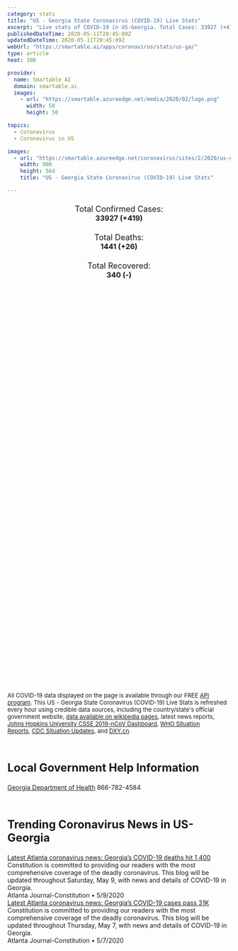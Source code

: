 ```yaml
---
category: stats
title: "US - Georgia State Coronavirus (COVID-19) Live Stats"
excerpt: "Live stats of COVID-19 in US-Georgia. Total Cases: 33927 (+419), Deaths: 1441 (+26), Recoveries: 340(-)."
publishedDateTime: 2020-05-11T20:45:09Z
updatedDateTime: 2020-05-11T20:45:09Z
webUrl: "https://smartable.ai/apps/coronavirus/stats/us-ga/"
type: article
heat: 100

provider:
  name: Smartable AI
  domain: smartable.ai
  images:
    - url: "https://smartable.azureedge.net/media/2020/02/logo.png"
      width: 50
      height: 50

topics:
  - Coronavirus
  - Coronavirus in US

images:
  - url: "https://smartable.azureedge.net/coronavirus/sites/2/2020/us-ga.jpg"
    width: 900
    height: 564
    title: "US - Georgia State Coronavirus (COVID-19) Live Stats"

---
```

<div class="total-stats" style="text-align: center;">
    <h3>
	    <div style="font-size: 18px; font-weight: 400;">Total Confirmed Cases:</div>
	    33927 (<span class='red'>+419</span>)
    </h3>
    <h3>
	    <div style="font-size: 18px; font-weight: 400;">Total Deaths:</div>
	    1441 (<span class='red'>+26</span>)
    </h3>
    <h3>
	    <div style="font-size: 18px; font-weight: 400;">Total Recovered:</div>
	    340 (-)
    </h3>
</div>

<script type="text/javascript" src="https://www.gstatic.com/charts/loader.js"></script>

<div id="time_series_chart" style="width: 100%; height: 400px;"></div>
<script type="text/javascript">
  google.charts.load('current', {'packages':['corechart']});
  google.charts.setOnLoadCallback(drawChart);
  function drawChart() {
    var data = google.visualization.arrayToDataTable([
      ['Date', 'Total Cases', 'Total Deaths', 'Total Recovered'],
      ['1/22/2020', 0, 0, 0],['1/23/2020', 0, 0, 0],['1/24/2020', 0, 0, 0],['1/25/2020', 0, 0, 0],['1/26/2020', 0, 0, 0],['1/27/2020', 0, 0, 0],['1/28/2020', 0, 0, 0],['1/29/2020', 0, 0, 0],['1/30/2020', 0, 0, 0],['1/31/2020', 0, 0, 0],['2/1/2020', 0, 0, 0],['2/2/2020', 0, 0, 0],['2/3/2020', 0, 0, 0],['2/4/2020', 0, 0, 0],['2/5/2020', 0, 0, 0],['2/6/2020', 0, 0, 0],['2/7/2020', 0, 0, 0],['2/8/2020', 0, 0, 0],['2/9/2020', 0, 0, 0],['2/10/2020', 0, 0, 0],['2/11/2020', 0, 0, 0],['2/12/2020', 0, 0, 0],['2/13/2020', 0, 0, 0],['2/14/2020', 0, 0, 0],['2/15/2020', 0, 0, 0],['2/16/2020', 0, 0, 0],['2/17/2020', 0, 0, 0],['2/18/2020', 0, 0, 0],['2/19/2020', 0, 0, 0],['2/20/2020', 0, 0, 0],['2/21/2020', 0, 0, 0],['2/22/2020', 0, 0, 0],['2/23/2020', 0, 0, 0],['2/24/2020', 0, 0, 0],['2/25/2020', 0, 0, 0],['2/26/2020', 0, 0, 0],['2/27/2020', 0, 0, 0],['2/28/2020', 0, 0, 0],['2/29/2020', 0, 0, 0],['3/1/2020', 0, 0, 0],['3/2/2020', 0, 0, 0],['3/3/2020', 2, 0, 0],['3/4/2020', 2, 0, 0],['3/5/2020', 2, 0, 0],['3/6/2020', 3, 0, 0],['3/7/2020', 5, 0, 0],['3/8/2020', 5, 0, 0],['3/9/2020', 10, 0, 0],['3/10/2020', 17, 0, 0],['3/11/2020', 23, 0, 0],['3/12/2020', 37, 1, 0],['3/13/2020', 42, 1, 0],['3/14/2020', 96, 1, 0],['3/15/2020', 112, 1, 0],['3/16/2020', 129, 1, 0],['3/17/2020', 169, 1, 0],['3/18/2020', 200, 3, 0],['3/19/2020', 291, 10, 0],['3/20/2020', 487, 14, 0],['3/21/2020', 557, 20, 0],['3/22/2020', 623, 25, 0],['3/23/2020', 805, 26, 0],['3/24/2020', 1099, 38, 0],['3/25/2020', 1381, 47, 0],['3/26/2020', 1777, 56, 0],['3/27/2020', 2204, 65, 0],['3/28/2020', 2450, 79, 0],['3/29/2020', 2687, 84, 0],['3/30/2020', 3035, 102, 0],['3/31/2020', 4119, 125, 0],['4/1/2020', 4750, 154, 0],['4/2/2020', 5445, 176, 0],['4/3/2020', 5968, 198, 0],['4/4/2020', 6384, 208, 0],['4/5/2020', 6743, 219, 0],['4/6/2020', 7559, 294, 0],['4/7/2020', 9157, 348, 0],['4/8/2020', 10190, 370, 0],['4/9/2020', 10886, 412, 0],['4/10/2020', 11860, 425, 0],['4/11/2020', 12262, 433, 340],['4/12/2020', 12551, 442, 340],['4/13/2020', 13622, 480, 340],['4/14/2020', 14571, 525, 340],['4/15/2020', 15260, 576, 340],['4/16/2020', 16367, 617, 340],['4/17/2020', 17428, 668, 340],['4/18/2020', 17834, 677, 340],['4/19/2020', 18287, 687, 340],['4/20/2020', 19391, 774, 340],['4/21/2020', 20158, 818, 340],['4/22/2020', 21103, 846, 340],['4/23/2020', 21884, 881, 340],['4/24/2020', 23197, 909, 340],['4/25/2020', 23216, 907, 340],['4/26/2020', 23481, 920, 340],['4/27/2020', 24225, 994, 340],['4/28/2020', 24854, 1036, 340],['4/29/2020', 25690, 1100, 340],['4/30/2020', 26264, 1135, 340],['5/1/2020', 27268, 1148, 340],['5/2/2020', 28332, 1180, 340],['5/3/2020', 28671, 1187, 340],['5/4/2020', 29493, 1253, 340],['5/5/2020', 29892, 1302, 340],['5/6/2020', 30740, 1335, 340],['5/7/2020', 31580, 1362, 340],['5/8/2020', 32178, 1406, 340],['5/9/2020', 32582, 1414, 340],['5/10/2020', 33508, 1415, 340],['5/11/2020', 33927, 1441, 340],
    ]);
    var options = {
      curveType: 'none',
      chartArea: {'width': '80%', 'height': '80%'},
      legend: { position: 'top' },
      lineWidth: 5,
      colors: ['#f60109', '#444444', '#81B71F']
    };
    var chart = new google.visualization.LineChart(document.getElementById('time_series_chart'));
    chart.draw(data, options);
  }
</script>

<div id="geo_chart" style="width: 100%; height: 500px;"></div>
<script type="text/javascript">
  google.charts.load('current', {
    'packages':['geochart'],
    'mapsApiKey': 'AIzaSyDk1HhVhLaveyKrUhhHZ5YwzIpEcbdal6U'
  });
  google.charts.setOnLoadCallback(drawRegionsMap);
  function drawRegionsMap() {
    var data = google.visualization.arrayToDataTable([
      ['LATITUDE', 'LONGITUDE', 'DESCRIPTION', 'Total Cases', 'Total Deaths'],
      [31.7642, -82.3508, "Appling", 93, 10],[31.5441, -82.4145, "Bacon", 43, 1],[31.3172, -84.3376, "Baker", 31, 2],[33.0523, -83.244, "Baldwin", 271, 12],[34.3095, -83.6381, "Banks", 36, 0],[33.9917, -83.7218, "Barrow", 197, 5],[34.266, 84.8151, "Bartow", 363, 32],[31.7135, -83.2515, "Ben Hill", 39, 0],[31.0729, -83.196, "Berrien", 19, 0],[32.8065, -83.6974, "Bibb", 384, 15],[30.9433, -83.5003, "Brooks", 64, 7],[31.9012, -81.3126, "Bryan", 60, 4],[32.5383, -81.9297, "Bulloch", 44, 2],[33.0909, -82.0146, "Burke", 107, 4],[33.2524, -83.903, "Butts", 180, 17],[31.4847, -84.5133, "Calhoun", 117, 5],[30.7985, -81.5628, "Camden", 37, 1],[32.3958, -82.0621, "Candler", 9, 0],[33.7305, -84.917, "Carroll", 395, 17],[34.9318, -85.246, "Catoosa", 53, 0],[30.7917, -82.0843, "Charlton", 17, 0],[32.1043, -81.2568, "Chatham", 304, 12],[32.347, -84.787, "Chattahoochee", 13, 0],[34.4835, -85.4776, "Chattooga", 16, 2],[34.2515, -84.4803, "Cherokee", 609, 17],[33.9666, -83.2815, "Clarke", 186, 13],[33.4773, -84.36, "Clayton", 925, 34],[30.6881, -82.5721, "Clinch", 17, 0],[33.8999, -84.5641, "Cobb", 2175, 117],[31.6248, -82.8877, "Coffee", 175, 9],[31.0683, -83.6236, "Colquitt", 207, 10],[33.4262, -82.3127, "Columbia", 183, 5],[31.0466, -83.3906, "Cook", 32, 1],[33.326, -84.6371, "Coweta", 276, 4],[31.9563, -83.7695, "Crisp", 185, 6],[34.4362, -84.1252, "Dawson", 81, 1],[30.8756, -84.4312, "Decatur", 109, 2],[33.7956, -84.2279, "DeKalb", 2536, 69],[32.1973, -83.1712, "Dodge", 32, 1],[32.1956, -83.7596, "Dooly", 146, 13],[31.4756, -84.101, "Dougherty", 1593, 126],[33.7811, -84.6486, "Douglas", 414, 11],[31.2988, -84.717, "Early", 226, 27],[32.3641, -81.3078, "Effingham", 38, 1],[34.8749, -84.2442, "Fannin", 34, 1],[33.4502, -84.4803, "Fayette", 199, 12],[37.5455, -82.7779, "Floyd", 157, 12],[34.2829, 85.2308, "Floyed", 1, 0],[34.2064, -84.1337, "Forsyth", 388, 10],[34.4953, -83.0975, "Franklin", 26, 1],[33.8034, -84.3963, "Fulton", 3509, 144],[34.6911, -84.484, "Gilmer", 97, 0],[31.145, -81.474, "Glynn", 73, 1],[34.4379, -84.6999, "Gordon", 122, 15],[33.6177, -83.0756, "Greene", 57, 5],[33.9191, -84.0167, "Gwinnett", 2447, 87],[34.5648, -83.5424, "Habersham", 386, 16],[34.3956, -83.6655, "Hall", 2012, 28],[33.7335, -85.2859, "Haralson", 32, 2],[32.7647, -84.8752, "Harris", 66, 2],[34.2859, -83.1097, "Hart", 17, 0],[33.3689, -85.1037, "Heard", 14, 1],[33.4399, -84.1508, "Henry", 604, 14],[32.6341, -83.6854, "Houston", 286, 15],[31.5987, -83.2499, "Irwin", 21, 1],[34.0933, -83.7617, "Jackson", 123, 3],[33.4007, -83.5884, "Jasper", 26, 0],[32.9149, -81.949, "Jenkins", 17, 1],[33.002, -83.5374, "Jones", 31, 0],[33.0508, -84.1527, "Lamar", 40, 2],[32.3835, -82.9917, "Laurens", 80, 1],[31.8128, 84.1435, "Lee", 340, 22],[31.7715, -81.6216, "Liberty", 44, 0],[33.7931, -82.4776, "Lincoln", 12, 0],[31.7096, -81.7457, "Long", 5, 0],[30.86, 83.2934, "Lowndes", 185, 4],[34.5302, -83.9796, "Lumpkin", 76, 2],[32.2997, -84.0246, "Macon", 85, 4],[34.1727, -83.293, "Madison", 29, 1],[32.887, -84.6781, "Meriwether", 65, 1],[31.1017, -84.6848, "Miller", 33, 0],[31.3804, -84.1592, "Mitchell", 352, 33],[33.0347, -83.938, "Monroe", 35, 4],[33.7378, -83.5149, "Morgan", 33, 0],[34.8282, -84.7657, "Murray", 47, 1],[32.51, -84.8771, "Muscogee", 371, 12],[33.5739, -83.894, "Newton", 258, 8],[33.9474, -83.5334, "Oconee", 67, 0],[33.8771, -84.771, "Paulding", 223, 10],[32.5522, -83.8817, "Peach", 63, 2],[34.5279, -84.4939, "Pickens", 33, 2],[31.4088, -82.1132, "Pierce", 67, 3],[33.0918, -84.4385, "Pike", 44, 2],[34.0132, -85.1479, "Polk", 66, 0],[32.2964, -83.4814, "Pulaski", 35, 1],[31.6717, -84.8903, "Randolph", 168, 21],[33.2906, -82.0994, "Richmond", 447, 16],[33.6645, -83.9967, "Rockdale", 239, 7],[32.238, -84.3089, "Schley", 16, 1],[31.0404, -84.8792, "Seminole", 34, 2],[33.2418, -84.2747, "Spalding", 235, 11],[34.5027, -83.1967, "Stephens", 91, 1],[32.0736, -84.2249, "Sumter", 400, 32],[32.2806, -82.1387, "Tattnall", 10, 0],[32.5982, -84.3786, "Taylor", 20, 2],[32.0635, -82.8968, "Telfair", 28, 0],[31.7199, -84.3477, "Terrell", 198, 21],[30.8394, -83.9783, "Thomas", 242, 26],[31.3389, -83.5949, "Tift", 156, 6],[32.1713, -82.3298, "Toombs", 40, 3],[33.1674, -84.9027, "Troup", 186, 5],[31.671, -83.6354, "Turner", 78, 12],[32.606, -83.246, "Twiggs", 8, 0],[32.9369, -84.3405, "Upson", 250, 24],[33.7455, -83.8502, "Walton", 152, 6],[31.2406, -82.3411, "Ware", 165, 13],[33.4626, -82.7055, "Warren", 15, 0],[32.9827, -82.8089, "Washington", 57, 2],[32.1469, -82.7798, "Wheeler", 5, 0],[34.6437, -83.7411, "White", 88, 2],[34.8497, -85.0395, "Whitfield", 154, 6],[33.8674, -82.742, "Wilkes", 27, 0],[31.5103, -83.7368, "Worth", 183, 13],[32.3875, -83.3523, "Bleckley", 29, 0],[31.5198, -84.8691, "Clay", 27, 3],[31.7221, -82.6967, "Jeff Davis", 24, 1],[33.1934, -82.5287, "Jefferson", 17, 1],[32.7265, -82.7197, "Johnson", 66, 2],[32.5789, -84.5516, "Talbot", 27, 1],[34.8741, -85.5096, "Dade", 17, 1],[34.9196, -83.3854, "Rabun", 14, 1],[30.8845, -84.3247, "Grady", 83, 4],[33.9103, -83.218, "Oglethorpe", 56, 4],[32.5214, -81.5331, "Screven", 17, 1],[32.0487, -84.798, "Stewart", 31, 0],[32.1084, -83.5029, "Wilcox", 95, 12],[32.8866, -83.3349, "Wilkinson", 41, 2],[32.5306, -82.592, "Emanuel", 24, 1],[34.9296, -85.294, "Walker", 65, 0],[33.2616, -83.2679, "Putnam", 55, 6],[34.8761, -83.9548, "Union", 34, 2],[31.041, -83.0748, "Lanier", 11, 2],[34.2051, -83.0309, "Elbert", 42, 0],[32.3188, -84.5177, "Marion", 42, 1],[34.9789, -83.554, "Towns", 22, 1],[31.6666, -82.0269, "Wayne", 13, 0],[32.7232, -83.996, "Crawford", 19, 0],[31.2065, -81.9814, "Brantley", 25, 2],[32.3782, -82.5945, "Treutlen", 5, 0],[31.3358, -83.0446, "Atkinson", 20, 1],[33.2767, -82.9704, "Hancock", 128, 3],[32.1882, -82.5699, "Montgomery", 4, 0],[32.1613, -81.9093, "Evans", 5, 0],[31.8485969, -84.981754, "Quitman", 8, 1],[33.7956441, -84.2278796, "Out of GA", 1490, 22],[30.7503289, -82.9501558, "Echols", 6, 0],[32.0129889, -84.564147, "Webster", 10, 2],[33.5258626, -82.5185837, "McDuffie", 51, 4],[31.4748147, -81.3839326, "McIntosh", 7, 0],[33.5697878, -82.8855961, "Taliaferro", 1, 0],[33.2422994, -82.6267345, "Glascock", 1, 1],
    ]);
    var options = {
      backgroundColor: {fill:'transparent',stroke:'#FFF' ,strokeWidth:0 }, 
      displayMode: 'markers',
      region: 'US-GA', 
      resolution: 'metros',
      colorAxis: {colors: ['#F27D81', '#f60109']},
      sizeAxis: {minSize:3,  maxSize:12},
    };
    var chart = new google.visualization.GeoChart(document.getElementById('geo_chart'));
    chart.draw(data, options);
  };
</script>

<div id="geo_table"></div>
<script type="text/javascript">
  google.charts.load('current', {'packages':['table']});
  google.charts.setOnLoadCallback(drawTable);
  function drawTable() {
    var data = new google.visualization.DataTable();
    data.addColumn('string', 'Location');
    data.addColumn('number', 'Total Cases');
    data.addColumn('number', 'New Cases');
    data.addColumn('number', 'Active Cases');
    data.addColumn('number', 'Total Deaths');
    data.addColumn('number', 'New Deaths');
    data.addColumn('number', 'Total Recovered');
    data.addRows([
      [{v:"Appling", f:"Appling"}, 93, 0, 83, 10, 0, 0],[{v:"Bacon", f:"Bacon"}, 43, 0, 42, 1, 0, 0],[{v:"Baker", f:"Baker"}, 31, 0, 29, 2, 0, 0],[{v:"Baldwin", f:"Baldwin"}, 271, 0, 259, 12, 0, 0],[{v:"Banks", f:"Banks"}, 36, 0, 36, 0, 0, 0],[{v:"Barrow", f:"Barrow"}, 197, 0, 192, 5, 0, 0],[{v:"Bartow", f:"Bartow"}, 363, 0, 331, 32, 0, 0],[{v:"Ben Hill", f:"Ben Hill"}, 39, 0, 39, 0, 0, 0],[{v:"Berrien", f:"Berrien"}, 19, 0, 19, 0, 0, 0],[{v:"Bibb", f:"Bibb"}, 384, 0, 369, 15, 0, 0],[{v:"Brooks", f:"Brooks"}, 64, 0, 57, 7, 0, 0],[{v:"Bryan", f:"Bryan"}, 60, 0, 56, 4, 0, 0],[{v:"Bulloch", f:"Bulloch"}, 44, 1, 42, 2, 0, 0],[{v:"Burke", f:"Burke"}, 107, 0, 103, 4, 0, 0],[{v:"Butts", f:"Butts"}, 180, 0, 163, 17, 0, 0],[{v:"Calhoun", f:"Calhoun"}, 117, 0, 112, 5, 0, 0],[{v:"Camden", f:"Camden"}, 37, 0, 36, 1, 0, 0],[{v:"Candler", f:"Candler"}, 9, 0, 9, 0, 0, 0],[{v:"Carroll", f:"Carroll"}, 395, 0, 378, 17, 0, 0],[{v:"Catoosa", f:"Catoosa"}, 53, 0, 53, 0, 0, 0],[{v:"Charlton", f:"Charlton"}, 17, 0, 17, 0, 0, 0],[{v:"Chatham", f:"Chatham"}, 304, 1, 292, 12, 0, 0],[{v:"Chattahoochee", f:"Chattahoochee"}, 13, 0, 13, 0, 0, 0],[{v:"Chattooga", f:"Chattooga"}, 16, 0, 14, 2, 0, 0],[{v:"Cherokee", f:"Cherokee"}, 609, 2, 592, 17, 0, 0],[{v:"Clarke", f:"Clarke"}, 186, 0, 173, 13, 0, 0],[{v:"Clayton", f:"Clayton"}, 925, 0, 891, 34, 0, 0],[{v:"Clinch", f:"Clinch"}, 17, 0, 17, 0, 0, 0],[{v:"Cobb", f:"Cobb"}, 2175, 0, 2058, 117, 0, 0],[{v:"Coffee", f:"Coffee"}, 175, 0, 166, 9, 0, 0],[{v:"Colquitt", f:"Colquitt"}, 207, 0, 197, 10, 0, 0],[{v:"Columbia", f:"Columbia"}, 183, 0, 178, 5, 0, 0],[{v:"Cook", f:"Cook"}, 32, 0, 31, 1, 0, 0],[{v:"Coweta", f:"Coweta"}, 276, 0, 272, 4, 0, 0],[{v:"Crisp", f:"Crisp"}, 185, 0, 179, 6, 0, 0],[{v:"Dawson", f:"Dawson"}, 81, 0, 80, 1, 0, 0],[{v:"Decatur", f:"Decatur"}, 109, 0, 107, 2, 0, 0],[{v:"DeKalb", f:"DeKalb"}, 2536, 1, 2467, 69, 0, 0],[{v:"Dodge", f:"Dodge"}, 32, 0, 31, 1, 0, 0],[{v:"Dooly", f:"Dooly"}, 146, 0, 133, 13, 0, 0],[{v:"Dougherty", f:"Dougherty"}, 1593, 0, 1127, 126, 0, 340],[{v:"Douglas", f:"Douglas"}, 414, 9, 403, 11, 0, 0],[{v:"Early", f:"Early"}, 226, 0, 199, 27, 0, 0],[{v:"Effingham", f:"Effingham"}, 38, 0, 37, 1, 0, 0],[{v:"Fannin", f:"Fannin"}, 34, 0, 33, 1, 0, 0],[{v:"Fayette", f:"Fayette"}, 199, 0, 187, 12, 0, 0],[{v:"Floyd", f:"Floyd"}, 157, 0, 145, 12, 0, 0],[{v:"Floyed", f:"Floyed"}, 1, 0, 1, 0, 0, 0],[{v:"Forsyth", f:"Forsyth"}, 388, 0, 378, 10, 0, 0],[{v:"Franklin", f:"Franklin"}, 26, 0, 25, 1, 0, 0],[{v:"Fulton", f:"Fulton"}, 3509, 1, 3365, 144, 0, 0],[{v:"Gilmer", f:"Gilmer"}, 97, 0, 97, 0, 0, 0],[{v:"Glynn", f:"Glynn"}, 73, 0, 72, 1, 0, 0],[{v:"Gordon", f:"Gordon"}, 122, 0, 107, 15, 0, 0],[{v:"Greene", f:"Greene"}, 57, 0, 52, 5, 0, 0],[{v:"Gwinnett", f:"Gwinnett"}, 2447, 0, 2360, 87, 0, 0],[{v:"Habersham", f:"Habersham"}, 386, 0, 370, 16, 0, 0],[{v:"Hall", f:"Hall"}, 2012, 0, 1984, 28, 0, 0],[{v:"Haralson", f:"Haralson"}, 32, 0, 30, 2, 0, 0],[{v:"Harris", f:"Harris"}, 66, 0, 64, 2, 0, 0],[{v:"Hart", f:"Hart"}, 17, 0, 17, 0, 0, 0],[{v:"Heard", f:"Heard"}, 14, 0, 13, 1, 0, 0],[{v:"Henry", f:"Henry"}, 604, 0, 590, 14, 0, 0],[{v:"Houston", f:"Houston"}, 286, 0, 271, 15, 0, 0],[{v:"Irwin", f:"Irwin"}, 21, 0, 20, 1, 0, 0],[{v:"Jackson", f:"Jackson"}, 123, 0, 120, 3, 0, 0],[{v:"Jasper", f:"Jasper"}, 26, 0, 26, 0, 0, 0],[{v:"Jenkins", f:"Jenkins"}, 17, 0, 16, 1, 0, 0],[{v:"Jones", f:"Jones"}, 31, 0, 31, 0, 0, 0],[{v:"Lamar", f:"Lamar"}, 40, 0, 38, 2, 0, 0],[{v:"Laurens", f:"Laurens"}, 80, 0, 79, 1, 0, 0],[{v:"Lee", f:"Lee"}, 340, 0, 318, 22, 0, 0],[{v:"Liberty", f:"Liberty"}, 44, 0, 44, 0, 0, 0],[{v:"Lincoln", f:"Lincoln"}, 12, 0, 12, 0, 0, 0],[{v:"Long", f:"Long"}, 5, 0, 5, 0, 0, 0],[{v:"Lowndes", f:"Lowndes"}, 185, 0, 181, 4, 0, 0],[{v:"Lumpkin", f:"Lumpkin"}, 76, 0, 74, 2, 0, 0],[{v:"Macon", f:"Macon"}, 85, 0, 81, 4, 0, 0],[{v:"Madison", f:"Madison"}, 29, 0, 28, 1, 0, 0],[{v:"Meriwether", f:"Meriwether"}, 65, 0, 64, 1, 0, 0],[{v:"Miller", f:"Miller"}, 33, 0, 33, 0, 0, 0],[{v:"Mitchell", f:"Mitchell"}, 352, 0, 319, 33, 0, 0],[{v:"Monroe", f:"Monroe"}, 35, 0, 31, 4, 0, 0],[{v:"Morgan", f:"Morgan"}, 33, 0, 33, 0, 0, 0],[{v:"Murray", f:"Murray"}, 47, 0, 46, 1, 0, 0],[{v:"Muscogee", f:"Muscogee"}, 371, 0, 359, 12, 0, 0],[{v:"Newton", f:"Newton"}, 258, 0, 250, 8, 0, 0],[{v:"Oconee", f:"Oconee"}, 67, 0, 67, 0, 0, 0],[{v:"Paulding", f:"Paulding"}, 223, 0, 213, 10, 0, 0],[{v:"Peach", f:"Peach"}, 63, 0, 61, 2, 0, 0],[{v:"Pickens", f:"Pickens"}, 33, 0, 31, 2, 0, 0],[{v:"Pierce", f:"Pierce"}, 67, 0, 64, 3, 0, 0],[{v:"Pike", f:"Pike"}, 44, 0, 42, 2, 0, 0],[{v:"Polk", f:"Polk"}, 66, 0, 66, 0, 0, 0],[{v:"Pulaski", f:"Pulaski"}, 35, 0, 34, 1, 0, 0],[{v:"Randolph", f:"Randolph"}, 168, 0, 147, 21, 0, 0],[{v:"Richmond", f:"Richmond"}, 447, 0, 431, 16, 0, 0],[{v:"Rockdale", f:"Rockdale"}, 239, 0, 232, 7, 0, 0],[{v:"Schley", f:"Schley"}, 16, 0, 15, 1, 0, 0],[{v:"Seminole", f:"Seminole"}, 34, 0, 32, 2, 0, 0],[{v:"Spalding", f:"Spalding"}, 235, 0, 224, 11, 0, 0],[{v:"Stephens", f:"Stephens"}, 91, 0, 90, 1, 0, 0],[{v:"Sumter", f:"Sumter"}, 400, 0, 368, 32, 0, 0],[{v:"Tattnall", f:"Tattnall"}, 10, 0, 10, 0, 0, 0],[{v:"Taylor", f:"Taylor"}, 20, 0, 18, 2, 0, 0],[{v:"Telfair", f:"Telfair"}, 28, 0, 28, 0, 0, 0],[{v:"Terrell", f:"Terrell"}, 198, 0, 177, 21, 0, 0],[{v:"Thomas", f:"Thomas"}, 242, 0, 216, 26, 0, 0],[{v:"Tift", f:"Tift"}, 156, 0, 150, 6, 0, 0],[{v:"Toombs", f:"Toombs"}, 40, 0, 37, 3, 0, 0],[{v:"Troup", f:"Troup"}, 186, 0, 181, 5, 0, 0],[{v:"Turner", f:"Turner"}, 78, 0, 66, 12, 0, 0],[{v:"Twiggs", f:"Twiggs"}, 8, 0, 8, 0, 0, 0],[{v:"Upson", f:"Upson"}, 250, 0, 226, 24, 0, 0],[{v:"Walton", f:"Walton"}, 152, 0, 146, 6, 0, 0],[{v:"Ware", f:"Ware"}, 165, 0, 152, 13, 0, 0],[{v:"Warren", f:"Warren"}, 15, 0, 15, 0, 0, 0],[{v:"Washington", f:"Washington"}, 57, 0, 55, 2, 0, 0],[{v:"Wheeler", f:"Wheeler"}, 5, 0, 5, 0, 0, 0],[{v:"White", f:"White"}, 88, 0, 86, 2, 0, 0],[{v:"Whitfield", f:"Whitfield"}, 154, 0, 148, 6, 0, 0],[{v:"Wilkes", f:"Wilkes"}, 27, 0, 27, 0, 0, 0],[{v:"Worth", f:"Worth"}, 183, 0, 170, 13, 0, 0],[{v:"Bleckley", f:"Bleckley"}, 29, 0, 29, 0, 0, 0],[{v:"Clay", f:"Clay"}, 27, 0, 24, 3, 0, 0],[{v:"Jeff Davis", f:"Jeff Davis"}, 24, 0, 23, 1, 0, 0],[{v:"Jefferson", f:"Jefferson"}, 17, 0, 16, 1, 0, 0],[{v:"Johnson", f:"Johnson"}, 66, 0, 64, 2, 0, 0],[{v:"Talbot", f:"Talbot"}, 27, 0, 26, 1, 0, 0],[{v:"Dade", f:"Dade"}, 17, 0, 16, 1, 0, 0],[{v:"Rabun", f:"Rabun"}, 14, 0, 13, 1, 0, 0],[{v:"Grady", f:"Grady"}, 83, 0, 79, 4, 0, 0],[{v:"Oglethorpe", f:"Oglethorpe"}, 56, 0, 52, 4, 0, 0],[{v:"Screven", f:"Screven"}, 17, 0, 16, 1, 0, 0],[{v:"Stewart", f:"Stewart"}, 31, 0, 31, 0, 0, 0],[{v:"Wilcox", f:"Wilcox"}, 95, 0, 83, 12, 0, 0],[{v:"Wilkinson", f:"Wilkinson"}, 41, 0, 39, 2, 0, 0],[{v:"Emanuel", f:"Emanuel"}, 24, 1, 23, 1, 0, 0],[{v:"Walker", f:"Walker"}, 65, 0, 65, 0, 0, 0],[{v:"Putnam", f:"Putnam"}, 55, 0, 49, 6, 0, 0],[{v:"Union", f:"Union"}, 34, 0, 32, 2, 0, 0],[{v:"Lanier", f:"Lanier"}, 11, 0, 9, 2, 0, 0],[{v:"Elbert", f:"Elbert"}, 42, 0, 42, 0, 0, 0],[{v:"Marion", f:"Marion"}, 42, 0, 41, 1, 0, 0],[{v:"Towns", f:"Towns"}, 22, 0, 21, 1, 0, 0],[{v:"Wayne", f:"Wayne"}, 13, 0, 13, 0, 0, 0],[{v:"Crawford", f:"Crawford"}, 19, 0, 19, 0, 0, 0],[{v:"Brantley", f:"Brantley"}, 25, 0, 23, 2, 0, 0],[{v:"Treutlen", f:"Treutlen"}, 5, 0, 5, 0, 0, 0],[{v:"Atkinson", f:"Atkinson"}, 20, 0, 19, 1, 0, 0],[{v:"Hancock", f:"Hancock"}, 128, 0, 125, 3, 0, 0],[{v:"Montgomery", f:"Montgomery"}, 4, 0, 4, 0, 0, 0],[{v:"Evans", f:"Evans"}, 5, 0, 5, 0, 0, 0],[{v:"Quitman", f:"Quitman"}, 8, 0, 7, 1, 0, 0],[{v:"Out of GA", f:"Out of GA"}, 1490, 0, 1468, 22, 0, 0],[{v:"Echols", f:"Echols"}, 6, 0, 6, 0, 0, 0],[{v:"Webster", f:"Webster"}, 10, 0, 8, 2, 0, 0],[{v:"McDuffie", f:"McDuffie"}, 51, 0, 47, 4, 0, 0],[{v:"McIntosh", f:"McIntosh"}, 7, 0, 7, 0, 0, 0],[{v:"Taliaferro", f:"Taliaferro"}, 1, 0, 1, 0, 0, 0],[{v:"Glascock", f:"Glascock"}, 1, 0, 0, 1, 0, 0],
    ]);
    data.setProperty(0, 0, 'style', 'min-width:100px');
    var table = new google.visualization.Table(document.getElementById('geo_table'));
    table.draw(data, {allowHtml: true, sortColumn: 2, sortAscending: false, width: '660px', height: '100%'});
  }
</script>

<span style="font-size: 13px">All COVID-19 data displayed on the page is available through our FREE <a href="https://developer.smartable.ai">API program</a>. This US - Georgia State Coronavirus (COVID-19) Live Stats is refreshed every hour using credible data sources, including the country/state's official government website, <a href="https://en.wikipedia.org/wiki/2019%E2%80%9320_coronavirus_pandemic" target="_blank">data available on wikipedia pages</a>, latest news reports, <a href="https://systems.jhu.edu/research/public-health/ncov/" target="_blank">Johns Hopkins University CSSE 2019-nCoV Dashboard</a>, <a href="https://www.who.int/emergencies/diseases/novel-coronavirus-2019/situation-reports" target="_blank">WHO Situation Reports</a>, <a href="https://www.cdc.gov/coronavirus/2019-ncov/index.html" target="_blank">CDC Situation Updates</a>, and <a href="https://ncov.dxy.cn/ncovh5/view/pneumonia" target="_blank">DXY.cn</a>.</span>

<h2 id="news" class="center" style="margin-top: 60px; font-size: 25px;">Local Government Help Information</h2>
<div class="info center">
<a href="https://dph.georgia.gov/" target="_blank">Georgia Department of Health</a> 866-782-4584
</div>
<h2 id="news" class="center" style="margin-top: 60px; font-size: 25px;">Trending Coronavirus News in US-Georgia</h2>
<div class="row">
<div class="col-md-6 col-sm-12">
  <div class="content-card">
	<a href="https://www.ajc.com/news/latest-atlanta-coronavirus-news-georgia-deaths-close-500/3uKLG9K7aYKCDN0LwwQKKP/"><div class="card-image" style="background-image: url(https://www.ajc.com/rf/image_medium/Pub/p11/AJC/2020/04/11/Videos/4883122.vpx)"></div></a>
	<div class="content">
		<div class="card-title"><a href="https://www.ajc.com/news/latest-atlanta-coronavirus-news-georgia-deaths-close-500/3uKLG9K7aYKCDN0LwwQKKP/">Latest Atlanta coronavirus news: Georgia’s COVID-19 deaths hit 1,400</a></div>
		<div class="card-excerpt">Constitution is committed to providing our readers with the most comprehensive coverage of the deadly coronavirus. This blog will be updated throughout Saturday, May 9, with news and details of COVID-19 in Georgia.</div>
		<div class="card-meta">
			<span class="card-provider">Atlanta Journal-Constitution</span> • <span class="card-date">5/9/2020</span>
		</div>
	</div>
  </div>
</div>
<div class="col-md-6 col-sm-12">
  <div class="content-card">
	<a href="https://www.ajc.com/news/latest-atlanta-coronavirus-news-georgia-deaths-close-500/3uKLG9K7aYKCDN0LwwQKKP/"><div class="card-image" style="background-image: url(https://www.ajc.com/rf/image_medium/Pub/p11/AJC/2020/04/11/Videos/4883122.vpx)"></div></a>
	<div class="content">
		<div class="card-title"><a href="https://www.ajc.com/news/latest-atlanta-coronavirus-news-georgia-deaths-close-500/3uKLG9K7aYKCDN0LwwQKKP/">Latest Atlanta coronavirus news: Georgia’s COVID-19 cases pass 31K</a></div>
		<div class="card-excerpt">Constitution is committed to providing our readers with the most comprehensive coverage of the deadly coronavirus. This blog will be updated throughout Thursday, May 7, with news and details of COVID-19 in Georgia.</div>
		<div class="card-meta">
			<span class="card-provider">Atlanta Journal-Constitution</span> • <span class="card-date">5/7/2020</span>
		</div>
	</div>
  </div>
</div>

</div>

